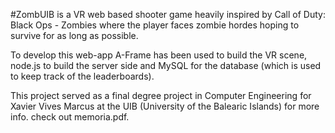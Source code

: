 #ZombUIB is a VR web based shooter game heavily inspired by Call of Duty: Black
Ops - Zombies where the player faces zombie hordes hoping to survive for as
long as possible.

To develop this web-app A-Frame has been used to build the VR scene, node.js to
build the server side and MySQL for the database (which is used to keep track
of the leaderboards).

This project served as a final degree project in Computer Engineering for
Xavier Vives Marcus at the UIB (University of the Balearic Islands) for more
info. check out memoria.pdf.

